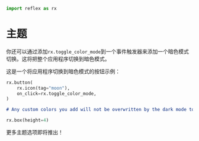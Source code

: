 ```python exec
import reflex as rx
```

# 主题

你还可以通过添加`rx.toggle_color_mode`到一个事件触发器来添加一个暗色模式切换。这将把整个应用程序切换到暗色模式。

这是一个将应用程序切换到暗色模式的按钮示例：

```python
rx.button(
    rx.icon(tag="moon"),
    on_click=rx.toggle_color_mode,
)
```

```md alert warning
# Any custom colors you add will not be overwritten by the dark mode toggle.
```

```python eval
rx.box(height=4)
```

更多主题选项即将推出！

